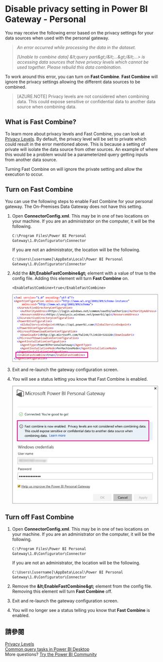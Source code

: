 <properties
pageTitle="Disable privacy settings"
description="How to enable Fast Combine within the Personal Gateway to disable privacy settings for refresh."
services="powerbi"
documentationCenter=""
authors="guyinacube"
manager="mblythe"
backup=""
editor=""
tags=""
qualityFocus="complete"
qualityDate="04/01/2016"/>

<tags
ms.service="powerbi"
ms.devlang="NA"
ms.topic="article"
ms.tgt_pltfrm="na"
ms.workload="powerbi"
ms.date="08/15/2016"
ms.author="asaxton"/>
# Disable privacy setting in Power BI Gateway - Personal

You may receive the following error based on the privacy settings for your data sources when used with the personal gateway.

> *An error occurred while processing the data in the dataset.*
>
> *[Unable to combine data] <ph id="ph1">&amp;lt;</ph>query part<ph id="ph2">&amp;gt;/&amp;lt;</ph>…<ph id="ph3">&amp;gt;/&amp;lt;</ph>…&gt; is accessing data sources that have privacy levels which cannot be used together. Please rebuild this data combination.*

To work around this error, you can turn on <bpt id="p1">**</bpt>Fast Combine<ept id="p1">**</ept>. <bpt id="p1">**</bpt>Fast Combine<ept id="p1">**</ept> will ignore the privacy settings allowing the different data sources to be combined. 

> [AZURE.NOTE] Privacy levels are not considered when combining data. This could expose sensitive or confidential data to another data source when combining data.

## What is Fast Combine?

To learn more about privacy levels and Fast Combine, you can look at <bpt id="p1">[</bpt>Privacy Levels<ept id="p1">](https://support.office.com/en-us/article/Privacy-levels-Power-Query-CC3EDE4D-359E-4B28-BC72-9BEE7900B540)</ept>. By default, the privacy level will be set to private which could result in the error mentioned above. This is because a setting of private will isolate the data source from other sources. An example of where this would be a problem would be a parameterized query getting inputs from another data source. 

Turning Fast Combine on will ignore the private setting and allow the execution to occur.

## Turn on Fast Combine

You can use the following steps to enable Fast Combine for your personal gateway. The On-Premises Data Gateway does not have this setting.

1. Open <bpt id="p1">**</bpt>ConnectorConfig.xml<ept id="p1">**</ept>.  This may be in one of two locations on your machine.  If you are an administrator on the computer, it will be the following.

    <pre><code>C:\Program Files\Power BI Personal Gateway\1.0\Configurator\Connector</code></pre>

    If you are not an administrator, the location will be the following.

    <pre><code>C:\Users\[username]\AppData\Local\Power BI Personal Gateway\1.0\Configurator\Connector</code></pre>

2.  Add the <bpt id="p1">**</bpt><ph id="ph1">&amp;lt;</ph>EnableFastCombine<ph id="ph2">&amp;gt;</ph><ept id="p1">**</ept> element with a value of true to the config file. Adding this element will turn <bpt id="p1">**</bpt>Fast Combine<ept id="p1">**</ept> on.

    <pre><code>&lt;EnableFastCombine&gt;true&lt;/EnableFastCombine&gt;</code></pre>
    
    ![](media/powerbi-refresh-enable-fast-combine/configfile.png)

3.  Exit and re-launch the gateway configuration screen.

4.  You will see a status letting you know that Fast Combine is enabled.

    ![](media/powerbi-refresh-enable-fast-combine/fastcombineenabled.png)

## Turn off Fast Combine

1. Open <bpt id="p1">**</bpt>ConnectorConfig.xml<ept id="p1">**</ept>.  This may be in one of two locations on your machine.  If you are an administrator on the computer, it will be the following.

    <pre><code>C:\Program Files\Power BI Personal Gateway\1.0\Configurator\Connector</code></pre>

    If you are not an administrator, the location will be the following.

    <pre><code>C:\Users\[username]\AppData\Local\Power BI Personal Gateway\1.0\Configurator\Connector</code></pre>

2.  Remove the <bpt id="p1">**</bpt><ph id="ph1">&amp;lt;</ph>EnableFastCombine<ph id="ph2">&amp;gt;</ph><ept id="p1">**</ept> element from the config file. Removing this element will turn <bpt id="p1">**</bpt>Fast Combine<ept id="p1">**</ept> off.

3.  Exit and re-launch the gateway configuration screen.

4.  You will no longer see a status telling you know that <bpt id="p1">**</bpt>Fast Combine<ept id="p1">**</ept> is enabled.


## 請參閱

[Privacy Levels](https://support.office.com/en-us/article/Privacy-levels-Power-Query-CC3EDE4D-359E-4B28-BC72-9BEE7900B540)  
[Common query tasks in Power BI Desktop](powerbi-desktop-common-query-tasks.md)  
More questions? [Try the Power BI Community](http://community.powerbi.com/)
